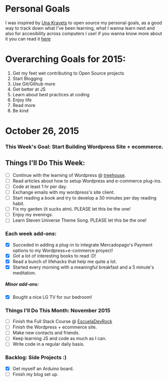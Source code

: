 Personal Goals
==============

I was inspired by [Una Kravets](http://www.twitter.com/una) to open source my personal goals, as a good way to track down what I've been learning, what I wanna learn next and also for accesibility across computers I use! if you wanna know more about it you can read it [here](http://una.im/personal-goals-guide/)


# Overarching Goals for 2015:

1. Get my feet wet contributing to Open Source projects
2. Start Blogging
3. Use Git/Github more
4. Get better at JS
5. Learn about best practices at coding
6. Enjoy life
7. Read more
8. Be kind

# October 26, 2015

### This Week's Goal: Start Building Wordpress Site + ecommerce.

## Things I'll Do This Week:

- [ ] Continue with the learning of Wordpress @ [treehouse](https://teamtreehouse.com).
- [ ] Read articles about how to setup Wordpress and e-commerce plug-ins.
- [ ] Code at least 1 hr per day.
- [ ] Exchange emails with my wordpress's site client.
- [ ] Start reading a book and try to develop a 30 minutes per day reading habit.
- [ ] Fix my garden (it sucks atm). PLEASE let this be the one!
- [ ] Enjoy my evenings.
- [ ] Learn Steven Universe Theme Song. PLEASE let this be the one!

### Each week add-ons:

- [x] Succeded in adding a plug-in to integrate Mercadopago's Payment options to my Wordpress+e-commerce proyect!
- [x] Got a lot of interesting books to read :D!
- [x] Read a bunch of lifehacks that help me quite a lot.
- [x] Started every morning with a meaningful breakfast and a 5 minute's meditation.

##### Minor add-ons:

- [x] Bought a nice LG TV for our bedroom!

### Things I'll Do This Month: November 2015

- [ ] Finish the Full Stack Course @ [EscuelaDevRock](http://escueladevrock.com)
- [ ] Finish the Wordpress + ecommerce site.
- [ ] Make new contacts and friends.
- [ ] Keep learning JS and code as much as I can.
- [ ] Write code in a regular daily basis.

### Backlog: Side Projects :)

- [x] Get myself an Arduino board.
- [ ] Finish my blog set up.
